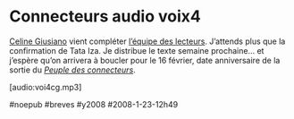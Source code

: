 # Connecteurs audio voix4

[Celine Giusiano](http://profile.myspace.com/index.cfm?fuseaction=user.viewprofile&friendID=163944275) vient compléter [l’équipe des lecteurs](../../page/le-peuple-des-connecteurs-v2-audio). J’attends plus que la confirmation de Tata Iza. Je distribue le texte semaine prochaine… et j’espère qu’on arrivera à boucler pour le 16 février, date anniversaire de la sortie du *[Peuple des connecteurs](../../page/le-peuple-des-connecteurs)*.

[audio:voi4cg.mp3]

#noepub #breves #y2008 #2008-1-23-12h49
